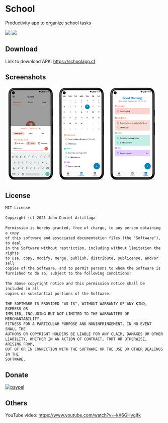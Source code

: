 # School

Productivity app to organize school tasks

[![](https://img.shields.io/github/release/daannnnn/School)](https://github.com/daannnnn/School/releases)
![](https://img.shields.io/github/license/daannnnn/School)

## Download
Link to download APK: https://schoolapp.cf <br/>

## Screenshots
<img src="/images/screenshot_1.png" 
  height="300"><img src="/images/screenshot_2.png" 
  height="300"><img src="/images/screenshot_3.png" 
  height="300">

## License
    MIT License

    Copyright (c) 2021 John Daniel Artillaga

    Permission is hereby granted, free of charge, to any person obtaining a copy
    of this software and associated documentation files (the "Software"), to deal
    in the Software without restriction, including without limitation the rights
    to use, copy, modify, merge, publish, distribute, sublicense, and/or sell
    copies of the Software, and to permit persons to whom the Software is
    furnished to do so, subject to the following conditions:

    The above copyright notice and this permission notice shall be included in all
    copies or substantial portions of the Software.

    THE SOFTWARE IS PROVIDED "AS IS", WITHOUT WARRANTY OF ANY KIND, EXPRESS OR
    IMPLIED, INCLUDING BUT NOT LIMITED TO THE WARRANTIES OF MERCHANTABILITY,
    FITNESS FOR A PARTICULAR PURPOSE AND NONINFRINGEMENT. IN NO EVENT SHALL THE
    AUTHORS OR COPYRIGHT HOLDERS BE LIABLE FOR ANY CLAIM, DAMAGES OR OTHER
    LIABILITY, WHETHER IN AN ACTION OF CONTRACT, TORT OR OTHERWISE, ARISING FROM,
    OUT OF OR IN CONNECTION WITH THE SOFTWARE OR THE USE OR OTHER DEALINGS IN THE
    SOFTWARE.

## Donate
<p>
  <a href="https://www.paypal.com/donate?hosted_button_id=TBXCBTKB7VGAJ&source=url">
      <img src="https://www.paypalobjects.com/en_US/i/btn/btn_donateCC_LG.gif" alt="paypal">
  </a>
</p>

## Others
YouTube video: https://www.youtube.com/watch?v=-kX6GHygjfk
